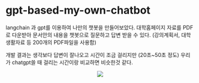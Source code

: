 # gpt-based-my-own-chatbot

langchain 과 gpt를 이용하여 나만의 챗봇을 만들어보았다. 
대학홈페이지 자료를 PDF로 다운받아 문서안의 내용을 챗봇으로 질문하고 답변 받을 수 있다. 
(강의계획서, 대학생활자료 등 200개의 PDF파일을 사용함)

개발 결과는 생각보다 답변이 잘나오고 시간이 조금 걸리지만 
(20초~50초 정도)
우리가 chatgpt쓸 때 걸리는 시간이랑 비교하면 비슷한것 같다.

<p align="center">
  <img src="https://github.com/hanilRyoo/gpt-based-my-own-chatbot/assets/144669881/9186a978-9ae1-4916-a1cf-23afa03d15b6">
</p>

